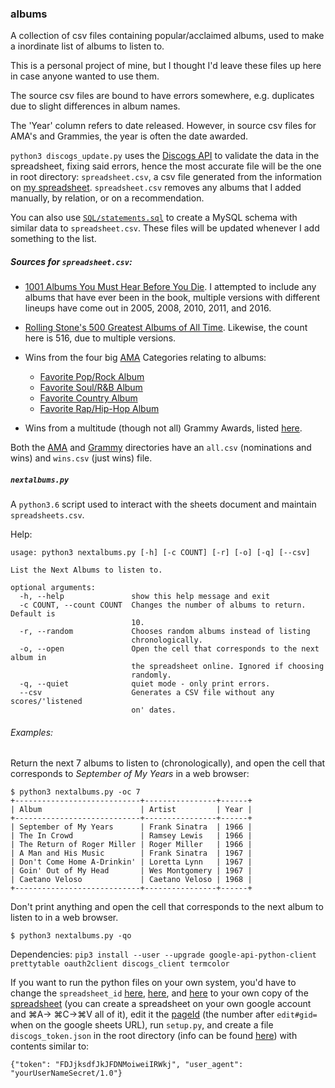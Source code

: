 ### albums
A collection of csv files containing popular/acclaimed albums, used to make a inordinate list of albums to listen to.

This is a personal project of mine, but I thought I'd leave these files up here in case anyone wanted to use them.

The source csv files are bound to have errors somewhere, e.g. duplicates due to slight differences in album names.

The 'Year' column refers to date released. However, in source csv files for AMA's and Grammies, the year is often the date awarded.

`python3 discogs_update.py` uses the [Discogs API](https://github.com/discogs/discogs_client) to validate the data in the spreadsheet, fixing said errors, hence the most accurate file will be the one in root directory: `spreadsheet.csv`, a csv file generated from the information on [my spreadsheet](https://docs.google.com/spreadsheets/d/12htSAMg67czl8cpkj1mX0TuAFvqL_PJLI4hv1arG5-M/edit#gid=1451660661). `spreadsheet.csv` removes any albums that I added manually, by relation, or on a recommendation. 

You can also use [`SQL/statements.sql`](https://github.com/seanbreckenridge/albums/tree/master/SQL) to create a MySQL schema with similar data to `spreadsheet.csv`. These files will be updated whenever I add something to the list.

##### Sources for `spreadsheet.csv`:

* [1001 Albums You Must Hear Before You Die](https://en.wikipedia.org/wiki/1001_Albums_You_Must_Hear_Before_You_Die). I attempted to include any albums that have ever been in the book, multiple versions with different lineups have come out in 2005, 2008, 2010, 2011, and 2016.

* [Rolling Stone's 500 Greatest Albums of All Time](https://en.wikipedia.org/wiki/Rolling_Stone%27s_500_Greatest_Albums_of_All_Time). Likewise, the count here is 516, due to multiple versions.

* Wins from the four big [AMA](https://en.wikipedia.org/wiki/American_Music_Award) Categories relating to albums:
    * [Favorite Pop/Rock Album](https://en.wikipedia.org/wiki/American_Music_Award_for_Favorite_Pop/Rock_Album)
    * [Favorite Soul/R&B Album](https://en.wikipedia.org/wiki/American_Music_Award_for_Favorite_Soul/R%26B_Album)
    * [Favorite Country Album](https://en.wikipedia.org/wiki/American_Music_Award_for_Favorite_Country_Album)
    * [Favorite Rap/Hip-Hop Album](https://en.wikipedia.org/wiki/American_Music_Award_for_Favorite_Rap/Hip-Hop_Album)

* Wins from a multitude (though not all) Grammy Awards, listed [here](https://github.com/seanbrecke/albums/tree/master/src/Grammy).

Both the [AMA](https://github.com/seanbrecke/albums/tree/master/src/AMA) and [Grammy](https://github.com/seanbrecke/albums/tree/master/src/Grammy) directories have an `all.csv` (nominations and wins) and `wins.csv` (just wins) file.

##### `nextalbums.py`

A `python3.6` script used to interact with the sheets document and maintain `spreadsheets.csv`.

Help:

```
usage: python3 nextalbums.py [-h] [-c COUNT] [-r] [-o] [-q] [--csv]

List the Next Albums to listen to.

optional arguments:
  -h, --help               show this help message and exit
  -c COUNT, --count COUNT  Changes the number of albums to return. Default is
                           10.
  -r, --random             Chooses random albums instead of listing
                           chronologically.
  -o, --open               Open the cell that corresponds to the next album in
                           the spreadsheet online. Ignored if choosing
                           randomly.
  -q, --quiet              quiet mode - only print errors.
  --csv                    Generates a CSV file without any scores/'listened
                           on' dates.
```

###### Examples:

Return the next 7 albums to listen to (chronologically), and open the cell that corresponds to <i>September of My Years</i> in a web browser:
```
$ python3 nextalbums.py -oc 7
+----------------------------+----------------+------+
| Album                      | Artist         | Year |
+----------------------------+----------------+------+
| September of My Years      | Frank Sinatra  | 1966 |
| The In Crowd               | Ramsey Lewis   | 1966 |
| The Return of Roger Miller | Roger Miller   | 1966 |
| A Man and His Music        | Frank Sinatra  | 1967 |
| Don't Come Home A-Drinkin' | Loretta Lynn   | 1967 |
| Goin' Out of My Head       | Wes Montgomery | 1967 |
| Caetano Veloso             | Caetano Veloso | 1968 |
+----------------------------+----------------+------+
```
Don't print anything and open the cell that corresponds to the next album to listen to in a web browser.
```
$ python3 nextalbums.py -qo
```

Dependencies: `pip3 install --user --upgrade google-api-python-client prettytable oauth2client discogs_client termcolor`

If you want to run the python files on your own system, you'd have to change the `spreadsheet_id` [here](https://github.com/seanbreckenridge/albums/blob/master/SQL/create_statements.py#L23), [here](https://github.com/seanbreckenridge/albums/blob/master/nextalbums.py#L23), and [here](https://github.com/seanbreckenridge/albums/blob/master/discogs_update.py#L20) to your own copy of the [spreadsheet](https://docs.google.com/spreadsheets/d/12htSAMg67czl8cpkj1mX0TuAFvqL_PJLI4hv1arG5-M/edit#gid=1451660661) (you can create a spreadsheet on your own google account and ⌘A→ ⌘C→⌘V all of it), edit it the [pageId](https://github.com/seanbreckenridge/albums/blob/master/nextalbums.py#L24) (the number after `edit#gid=` when on the google sheets URL), run `setup.py`, and create a file `discogs_token.json` in the root directory (info can be found [here](https://www.discogs.com/developers/)) with contents similar to:

`{"token": "FDJjksdfJkJFDNMoiweiIRWkj", "user_agent": "yourUserNameSecret/1.0"}`

